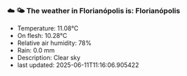 ### ☁️ 🌤️  The weather in Florianópolis is: Florianópolis

- Temperature: 11.08°C
- On flesh: 10.28°C
- Relative air humidity: 78%
- Rain: 0.0 mm
- Description: Clear sky
- last updated: 2025-06-11T11:16:06.905422
